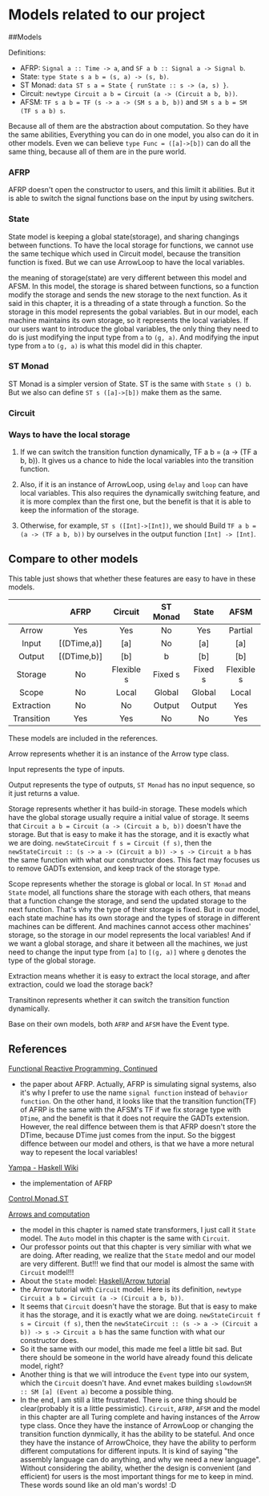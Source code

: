 # Models related to our project

##Models

Definitions:
  * AFRP: ```Signal a :: Time -> a```, and ```SF a b :: Signal a -> Signal b```.
  * State: ```type State s a b = (s, a) -> (s, b)```.
  * ST Monad: ```data ST s a = State { runState :: s -> (a, s) }```.
  * Circuit: ```newtype Circuit a b = Circuit (a -> (Circuit a b, b))```.
  * AFSM: ```TF s a b = TF (s -> a -> (SM s a b, b))``` and ```SM s a b = SM (TF s a b) s```.

Because all of them are the abstraction about computation. So they have the same abilities, Everything you can do in one model, you also can do it in other models. Even we can believe ```type Func = ([a]->[b])``` can do all the same thing, because all of them are in the pure world.

### AFRP

AFRP doesn't open the constructor to users, and this limilt it abilities. But it is able to switch the signal functions base on the input by using switchers.

### State

State model is keeping a global state(storage), and sharing changings between functions. To have the local storage for functions, we cannot use the same techique which used in Circuit model, because the transition function is fixed. But we can use ArrowLoop to have the local variables.

the meaning of storage(state) are very different between this model and AFSM. In this model, the storage is shared between functions, so a function modify the storage and sends the new storage to the next function. As it said in this chapter, it is a threading of a state through a function. So the storage in this model represents the gobal variables. But in our model, each machine maintains its own storage, so it represents the local variables. If our users want to introduce the global variables, the only thing they need to do is just modifying the input type from ```a``` to ```(g, a)```. And modifying the input type from ```a``` to ```(g, a)``` is what this model did in this chapter.


### ST Monad

ST Monad is a simpler version of State. ST is the same with ```State s () b```. But we also can define ```ST s ([a]->[b])``` make them as the same.

### Circuit

### Ways to have the local storage

1. If we can switch the transition function dynamically, TF a b = (a -> (TF a b, b)). It gives us a chance to hide the local variables into the transition function.

2. Also, if it is an instance of ArrowLoop, using ```delay``` and ```loop``` can have local variables. This also requires the dynamically switching feature, and it is more complex than the first one, but the benefit is that it is able to keep the information of the storage.

3. Otherwise, for example, ```ST s ([Int]->[Int])```, we should Build ```TF a b = (a -> (TF a b, b))``` by ourselves in the output function ```[Int] -> [Int]```.

## Compare to other models 

This table just shows that whether these features are easy to have in these models.

|            | AFRP        | Circuit    | ST Monad | State   | AFSM       |
|:----------:|:-----------:|:----------:|:--------:|:-------:|:----------:|
| Arrow      | Yes         | Yes        | No       | Yes     | Partial    |
| Input      | [(DTime,a)] | [a]        | No       | [a]     | [a]        |
| Output     | [(DTime,b)] | [b]        | b        | [b]     | [b]        |
| Storage    | No          | Flexible s | Fixed s  | Fixed s | Flexible s |
| Scope      | No          | Local      | Global   | Global  | Local      |
| Extraction | No          | No         | Output   | Output  | Yes        | 
| Transition | Yes         | Yes        | No       | No      | Yes        |

These models are included in the references.

Arrow represents whether it is an instance of the Arrow type class.

Input represents the type of inputs.

Output represents the type of outputs, ```ST Monad``` has no input sequence, so it just returns a value.

Storage represents whether it has build-in storage. These models which have the global storage usually require a initial value of storage. It seems that ```Circuit a b = Circuit (a -> (Circuit a b, b))``` doesn't have the storage. But that is easy to make it has the storage, and it is exactly what we are doing. ```newStateCircuit f s = Circuit (f s)```, then the ```newStateCircuit :: (s -> a -> (Circuit a b)) -> s -> Circuit a b``` has the same function with what our constructor does. This fact may focuses us to remove GADTs extension, and keep track of the storage type.

Scope represents whether the storage is global or local. In ```ST Monad``` and ```State``` model, all functions share the storage with each others, that means that a function change the storage, and send the updated storage to the next function. That's why the type of their storage is fixed. But in our model, each state machine has its own storage and the types of storage in different machines can be different. And machines cannot access other machines' storage, so the storage in our model represents the local variables! And if we want a global storage, and share it between all the machines, we just need to change the input type from ```[a]``` to ```[(g, a)]``` where ```g``` denotes the type of the global storage.

Extraction means whether it is easy to extract the local storage, and after extraction, could we load the storage back?

Transitinon represents whether it can switch the transition function dynamically.

Base on their own models, both ```AFRP``` and ```AFSM``` have the Event type.

## References
[Functional Reactive Programming, Continued](http://haskell.cs.yale.edu/wp-content/uploads/2011/02/workshop-02.pdf)
  * the paper about AFRP. Actually, AFRP is simulating signal systems, also it's why I prefer to use the name ```signal function``` instead of ```behavior function```. On the other hand, it looks like that the transition function(TF) of AFRP is the same with the AFSM's TF if we fix storage type with ```DTime```, and the benefit is that it does not require the GADTs extension. However, the real diffence between them is that AFRP doesn't store the DTime, because DTime just comes from the input. So the biggest diffence between our model and others, is that we have a more netural way to repesent the local variables!

[Yampa - Haskell Wiki](https://wiki.haskell.org/Yampa)
  * the implementation of AFRP

[Control.Monad.ST](https://hackage.haskell.org/package/base-4.8.2.0/docs/Control-Monad-ST.html)

[Arrows and computation](http://ipaper.googlecode.com/git-history/243b02cb56424d9e3931361122c5aa1c4bdcbbbd/Arrow/arrows-fop.pdf)
  * the model in this chapter is named state transformers, I just call it ```State``` model.  The ```Auto``` model in this chapter is the same with ```Circuit```.
  * Our professor points out that this chapter is very similiar with what we are doing. After reading, we realize that the ```State``` medol and our model are very different. But!!! we find that our model is almost the same with ```Circuit``` model!!!
  * About the ```State``` model: 
[Haskell/Arrow tutorial](https://en.wikibooks.org/wiki/Haskell/Arrow_tutorial)
  * the Arrow tutorial with ```Circuit``` model. Here is its definition, ```newtype Circuit a b = Circuit (a -> (Circuit a b, b))```. 
  * It seems that ```Circuit``` doesn't have the storage. But that is easy to make it has the storage, and it is exactly what we are doing. ```newStateCircuit f s = Circuit (f s)```, then the ```newStateCircuit :: (s -> a -> (Circuit a b)) -> s -> Circuit a b``` has the same function with what our constructor does.
  * So it the same with our model, this made me feel a little bit sad. But there should be someone in the world have already found this delicate model, right?
  * Another thing is that we will introduce the ```Event``` type into our system, which the ```Circuit``` doesn't have. And evnet makes building ```slowdownSM :: SM [a] (Event a)``` become a possible thing.
  * In the end, I am still a litte frustrated. There is one thing should be clear(probably it is a little pessimistic). ```Circuit```, ```AFRP```, ```AFSM``` and the model in this chapter are all Turing complete and having instances of the Arrow type class. Once they have the instance of ArrowLoop or changing the transition function dynmically, it has the ability to be stateful. And once they have the instance of ArrowChoice, they have the ability to perform different computations for different inputs. It is kind of saying "the assembly language can do anything, and why we need a new language". Without considering the ability, whether the design is convenient (and efficient) for users is the most important things for me to keep in mind. These words sound like an old man's words! :D